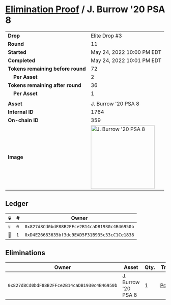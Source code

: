 # [Elimination Proof](./readme.md) / J. Burrow &#039;20 PSA 8

|||
|---|---|
| **Drop** | Elite Drop #3 |
| **Round** | 11 |
| **Started** | May 24, 2022 10:00 PM EDT |
| **Completed** | May 24, 2022 10:01 PM EDT |
| **Tokens remaining before round** | 72 |
| **&nbsp;&nbsp;&nbsp;&nbsp;Per Asset** | 2 |
| **Tokens remaining after round** | 36 |
| **&nbsp;&nbsp;&nbsp;&nbsp;Per Asset** | 1 |
| | |
| **Asset** | J. Burrow &#039;20 PSA 8 |
| **Internal ID** | 1764 |
| **On-chain ID** | 359 |
| **Image** | <img src="https://tcdn.blokpax.com/9648a5d9-1882-4e2c-9230-97d01c4f17b1/db6721e3c1b8fb0c1cbd2a734444ab40395f4890b9af3afd0e31bf1899114509.png" height="200" alt="J. Burrow &#039;20 PSA 8" /> |

## Ledger

| 💀 | # | Owner |
| --- | --- | --- |
| 💀 | `0` | `0x827d8Cd0bdF88B2FFce2B14caDB1930c4B46950b` |
| 👑 | `1` | `0xD4E26683635bf3dc9EAD5F31B935c33cC1Ce1838` |


## Eliminations

| Owner | Asset | Qty. | Transaction |
| --- | --- | --- | --- |
| `0x827d8Cd0bdF88B2FFce2B14caDB1930c4B46950b` | J. Burrow '20 PSA 8 | 1 | [Polygonscan](https://polygonscan.com/tx/0xad6670271c1bb77a1b186eefd6963bfe360bd55543ad1dab003ee889dac6ba8d) |
